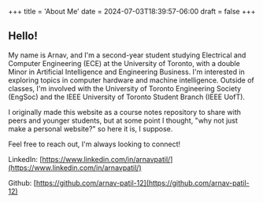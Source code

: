 +++
title = 'About Me'
date = 2024-07-03T18:39:57-06:00
draft = false
+++

## Hello!

My name is Arnav, and I'm a second-year student studying Electrical and Computer Engineering (ECE) at the University of Toronto, with a double Minor in Artificial Intelligence and Engineering Business. I'm interested in exploring topics in computer hardware and machine intelligence. Outside of classes, I'm involved with the University of Toronto Engineering Society (EngSoc) and the IEEE University of Toronto Student Branch (IEEE UofT).

I originally made this website as a course notes repository to share with peers and younger students, but at some point I thought, "why not just make a personal website?" so here it is, I suppose.

Feel free to reach out, I'm always looking to connect!

LinkedIn: [https://www.linkedin.com/in/arnavpatil/](https://www.linkedin.com/in/arnavpatil/)

Github: [https://github.com/arnav-patil-12](https://github.com/arnav-patil-12)
